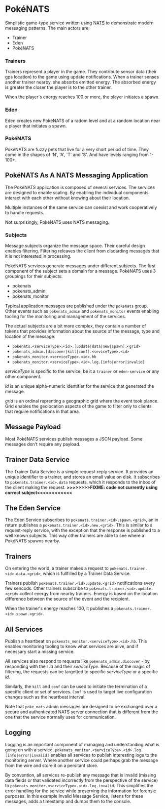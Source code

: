 # PokéNATS
Simplistic game-type service written using [NATS](http://nats.io) to demonstrate modern messaging patterns. The main actors are:

- Trainer
- Eden
- PokéNATS

### Trainers
Trainers represent a player in the game. They contribute sensor data (their gps location) to the game using update notifications. When a trainer senses another trainer nearby, she absorbs emitted energy. The absorbed energy is greater the closer the player is to the other trainer.

When the player's energy reaches 100 or more, the player initiates a spawn.

### Eden
Eden creates new PokéNATS of a radom level and at a random location near a player that initiates a spawn.

### PokéNATS
PokéNATS are fuzzy pets that live for a very short period of time. They come in the shapes of 'N', 'A', 'T' and 'S'. And have levels ranging from 1-100+.

## PokéNATS As A NATS Messaging Application
The PokéNATS application is composed of several services. The services are designed to enable scaling. By enabling the individual components interact with each other without knowing about their location. 

Multiple instances of the same service can coexist and work cooperatively to handle requests.

Not surprisingly, PokéNATS uses NATS messaging.

### Subjects
Message subjects organize the message space. Their careful design enables filtering. Filtering releaves the client from discarding messages that it is not interested in processing.

PokéNATS services generate messages under different subjects. The first component of the subject sets a domain for a message. PokéNATS uses 3 groupings for their subjects:
- pokenats
- pokenats_admin
- pokenats_monitor

Typical application messages are published under the `pokenats` group. Other events such as `pokenats_admin` and `pokenats_monitor` events enabling tooling for the monitoring and management of the services.

The actual subjects are a bit more complex, they contain a number of tokens that provides information about the source of the message, type and location of the message:

- `pokenats.<serviceType>.<id>.[update|data|new|spawn].<grid>`
- `pokenats_admin.[discover|kill|conf].<seviceType>.<id>`
- `pokenats_monitor.<serviceType>.<id>.hb`
- `pokenats_monitor.<serviceType>.<id>.log.[info|error|invalid]`

_serviceType_ is specific to the service, be it a `trainer` or `eden-service` or any other component.

_id_ is an unique alpha-numeric identifier for the service that generated the message.

_grid_ is an ordinal reprenting a geographic grid where the event took plance. Grid enables the geolocation aspects of the game to filter only to clients that require notifications in that area. 

## Message Payload
Most PokéNATS services publish messages a JSON payload. Some messages don't require any payload.

## Trainer Data Service
The Trainer Data Service is a simple request-reply service. It provides an unique identifier to a trainer, and stores an email value on disk. It subscribes to `pokenats.trainer.<id>.data` requests, which it responds to the inbox of the client making the request.
__>>>>>>>>FIXME: code not currently using correct subject<<<<<<<<<<<<__

## The Eden Service
The Eden Service subscribes to `pokenats.trainer.<id>.spawn.<grid>`, an in return publishes a `pokenats.trainer.<id>.new.<grid>`. This is similar to a request-reply service, with the exception that the response is published to a well known subjects. This way other trainers are able to see where a PokéNATS spawns nearby.

## Trainers

On entering the world, a trainer makes a request to `pokenats.trainer.<id>.data.<grid>`, which is fullfilled by a Trainer Data Service.

Trainers publish `pokenats.trainer.<id>.update.<grid>` notifications every few sencods. Other trainers subscribe to `pokenats.trainer.<id>.update.<grid>` collect energy from nearby trainers. Energy is based on the location difference between the source of the event and the recipient.

When the trainer's energy reaches 100, it publishes a `pokenats.trainer.<id>.spawn.<grid>`.

## All Services
Publish a heartbeat on `pokenats_monitor.<serviceType>.<id>.hb`. This enables monitoring tooling to know what services are alive, and if necessary start a missing service.

All services also respond to requests like
`pokenats_admin.discover` - by responding with their _id_ and their _serviceType_. Because of the magic of filtering, the requests can be targetted to specific _serviceType_ or a specific _id_.

Similarly, the `kill` and `conf` can be used to initiate the termination of a specific client or set of services. `Conf` is used to target live configuration changes such as the heartbeat interval.

Note that `poke_nats` admin messages are designed to be exchanged over a secure and authenticated NATS server connection that is different from the one that the service normally uses for communication.

## Logging
Logging is an important component of managing and understanding what is going on with a service. `pokenats_monitor.<serviceType>.<id>.log.[info|error|invalid]` enables all services to publish interesting logs to the monitoring server. Where another service could perhaps grab the message from the wire and store it on a persitant store.

By convention, all services re-publish any message that is invalid (missing data fields or that validated incorrectly from the perspective of the service) to `pokenats_monitor.<serviceType>.<id>.log.invalid`. This simplifies the error handling for the service while preserving the information for forensic purposes.  In this example Invalid Message Service, listens for these messages, adds a timestamp and dumps them to the console.
